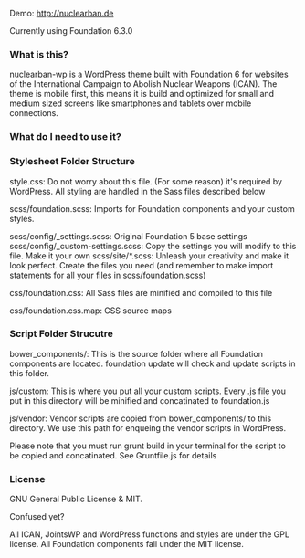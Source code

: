 Demo: http://nuclearban.de

Currently using Foundation 6.3.0

### What is this?
nuclearban-wp is a WordPress theme built with Foundation 6 for websites of the International Campaign to Abolish Nuclear Weapons (ICAN). The theme is mobile first, this means it is build and optimized for small and medium sized screens like smartphones and tablets over mobile connections.


### What do I need to use it?



### Stylesheet Folder Structure

style.css: Do not worry about this file. (For some reason) it's required by WordPress. All styling are handled in the Sass files described below

scss/foundation.scss: Imports for Foundation components and your custom styles.

scss/config/_settings.scss: Original Foundation 5 base settings
scss/config/_custom-settings.scss: Copy the settings you will modify to this file. Make it your own
scss/site/*.scss: Unleash your creativity and make it look perfect. Create the files you need (and remember to make import statements for all your files in scss/foundation.scss)

css/foundation.css: All Sass files are minified and compiled to this file

css/foundation.css.map: CSS source maps

### Script Folder Strucutre

bower_components/: This is the source folder where all Foundation components are located. foundation update will check and update scripts in this folder.

js/custom: This is where you put all your custom scripts. Every .js file you put in this directory will be minified and concatinated to foundation.js

js/vendor: Vendor scripts are copied from bower_components/ to this directory. We use this path for enqueing the vendor scripts in WordPress.

Please note that you must run grunt build in your terminal for the script to be copied and concatinated. See Gruntfile.js for details

### License

GNU General Public License & MIT.

Confused yet?

All ICAN, JointsWP and WordPress functions and styles are under the GPL license. All Foundation components fall under the MIT license.